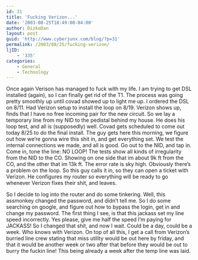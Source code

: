 ```yaml
---
id: 31
title: 'Fucking Verizon...'
date: '2003-08-25T18:49:00-04:00'
author: DizkoDan
layout: post
guid: 'http://www.cyberjunx.com/blog/?p=31'
permalink: /2003/08/25/fucking-verizon/
ljID:
    - '335'
categories:
    - General
    - Technology
---
```


Once again Verison has managed to fuck with my life. I am trying to get DSL installed (again), so I can finally get rid of the T1. The process was going pretty smoothly up until covad showed up to light me up. I ordered the DSL on 8/11. Had Verizon setup to install the loop on 8/19. Verizon shows up, finds that I have no free incoming pair for the new circuit. So we lay a temporary line from my NID to the pedistal behind my house. He does his loop test, and all is (supposedly) well. Covad gets scheduled to come out today 8/25 to do the final install. The guy gets here this morning, we figure out how we’re gonna wire this shit in, and get everything set. We test the internal connections we made, and all is good. Go out to the NID, and tap in. Come in, tone the line: NO LOOP! The tests show all kinds of irregularity from the NID to the CO. Showing on one side that im about 9k ft from the CO, and the other that im 13k ft. The error rate is sky high. Obviously there’s a problem on the loop. So this guy calls it in, so they can open a ticket with Verizon. He configures my router so everything will be ready to go whenever Verizon fixes their shit, and leaves.

So I decide to log into the router and do some tinkering. Well, this assmonkey changed the password, and didn’t tell me. So I do some searching on google, and figure out how to bypass the login, get in and change my password. The first thing I see, is that this jackass set my line speed incorrectly. Yes please, give me half the speed I’m paying for JACKASS! So I changed that shit, and now I wait. Could be a day, could be a week. Who knows with Verizon. On top of all this, I get a call from Verizon’s burried line crew stating that miss utility would be out here by friday, and that it would be another week or two after that before they would be out to burry the fuckin line! This being already a week after the temp line was laid.